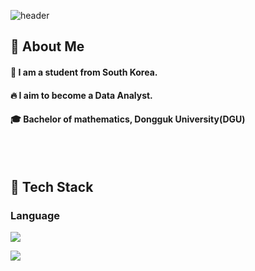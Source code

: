<div>

  <!--Header-->
  ![header](https://capsule-render.vercel.app/api?type=Venom&height=300&section=header&text=Nice%20to%20meet%20you%20%F0%9F%A4%97)
</div>

<div>
  <!--Body-->
  
  ## 👀 About Me
  #### :raising_hand: I am a student from South Korea.<br/>
  #### :fire: I aim to become a Data Analyst.<br/>
  #### :mortar_board: Bachelor of mathematics, Dongguk University(DGU)
  <br/>
  <br/>

  ## 🧱 Tech Stack
  ### Language
  <!--Python-->
  <img src="https://img.shields.io/badge/Python-00549E.svg?style=for-the-badge&logo=Python&logoColor=FFD859" /><br/>
  <!--MySQL-->
  <img src="https://img.shields.io/badge/MySQL-20232a.svg?style=for-the-badge&logo=MySQL&logoColor=61DAFB" />

</div>

<!--
**Jeronimo6344/Jeronimo6344** is a ✨ _special_ ✨ repository because its `README.md` (this file) appears on your GitHub profile.

Here are some ideas to get you started:
- Hi there 👋
- 🔭 I’m currently working on ...
- 🌱 I’m currently learning ...
- 👯 I’m looking to collaborate on ...
- 🤔 I’m looking for help with ...
- 💬 Ask me about ...
- 📫 How to reach me: ...
- 😄 Pronouns: ...
- ⚡ Fun fact: ...
-->

